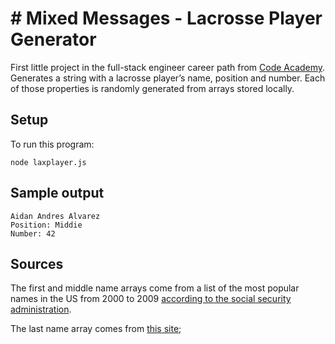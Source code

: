 # # Mixed Messages - Lacrosse Player Generator
First little project in the full-stack engineer career path from [Code Academy](https://www.codecademy.com/). Generates a string with a lacrosse player’s name, position and number. Each of those properties is randomly generated from arrays stored locally. 

## Setup
To run this program:

`node laxplayer.js`

## Sample output
```
Aidan Andres Alvarez
Position: Middie
Number: 42
```

## Sources
The first and middle name arrays come from a list of the most popular names in the US from 2000 to 2009 [according to the social security administration](https://www.ssa.gov/OACT/babynames/decades/names2000s.html).

The last name array comes from [this site](https://www.thoughtco.com/most-common-us-surnames-1422656); 
